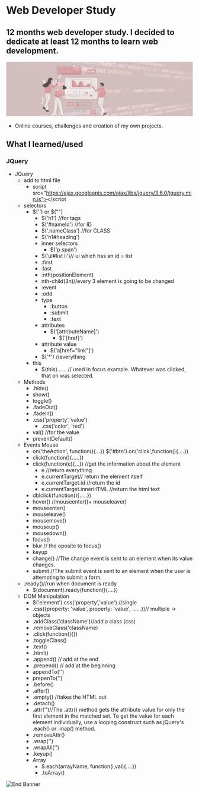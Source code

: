 # Web Developer Study
## 12 months web developer study. I decided to dedicate at least 12 months to learn web development.

![Begin Banner](Documentation/top-1200x350.gif)

* Online courses, challenges and creation of my own projects.

## What I learned/used 
### JQuery 
* JQuery
    * add to html file
        * script src="https://ajax.googleapis.com/ajax/libs/jquery/3.6.0/jquery.min.js"></script
    * selectors
        * $('') or $("")
            * $('h1') //for tags
            * $('#nameId') //for ID
            * $('.nameClass') //for CLASS
            * $('h1#heading')
            * inner selectors
                * $('p span')
            * $('ul#list li')// ul which has an id = list
            * :first
            * :last
            * :nth(positionElement)
            * nth-child(3n)//every 3 element is going to be changed
            * :event
            * :odd
            * type
                * :button
                * :submit
                * :text
            * attributes
                * $('[attributeName]')
                    * $('[href]')
            * attribute value
                * $('a[href="link"]')
            * $('*') //everything    
        * this
            * $(this)...... // used in focus  example. Whatever was clicked, that on was selected.  
    * Methods
        * .hide()
        * show()
        * toggle()
        * .fadeOut()
        * .fadeIn()
        * .css('property','value')
            * .css('color', 'red')
        * val() //for the value
        * preventDefault()
     * Events Mouse
        * on('theAction', function(){...})
            $('#btn').on('click',function(){....})
        * click(function(){.....})
        * click(function(e){...}) //get the information about the element
            * e //return everything
            * e.currentTarget// return the element itself
            * e.currentTarget.id //return the id
            * e.currentTarget.innerHTML //return the html text
        * dblclick(function(){.....})
        * hover() //mouseenter()+ mouseleave()
        * mouseenter()
        * mouseleave()
        * mousemove()
        * mouseup()
        * mousedown()
        * focus()
        * blur // the oposite to focus()
        * keyup
        * change() //The change event is sent to an element when its value changes.
        * submit //The submit event is sent to an element when the user is attempting to submit a form.
    * .ready()//run when document is ready
        * $(document).ready(function(){....})
    * DOM Manipulation
        * $('element').css('property','value') //single
        * .css({property: 'value', property: 'value', ......})// multiple -> objects
        * .addClass('className')//add a class (css)
        * .removeClass('className)
        * .click(function(){})
        * .toggleClass()
        * .text()
        * .html()
        * .append() // add at the end
        * .prepend() // add at the beginning
        * appendTo('')
        * prepenTo('')
        * .before()
        * .after()
        * .empty() //takes the HTML out
        * .detach()
        * .attr('')//The .attr() method gets the attribute value for only the first element in the matched set. To get the value for each element individually, use a looping construct such as jQuery's .each() or .map() method.
        * .removeAttr()
        * .wrap('<tagName>')
        * .wrapAll('<tagName>')
        * .keyup()
        * Array
            * $.each(arrayName, function(i,val){....})
            * .toArray()


![End Banner](Documentation/botton-1200x350.gif)